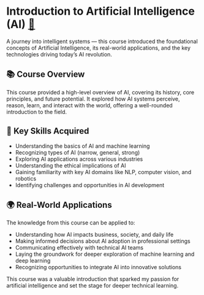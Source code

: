 # Introduction to Artificial Intelligence (AI) [🔗](https://coursera.org/share/a4aa1c57dad023826cb5bdf2d3f58a1b)

A journey into intelligent systems — this course introduced the foundational concepts of Artificial Intelligence, its real-world applications, and the key technologies driving today’s AI revolution.

## 📚 Course Overview

This course provided a high-level overview of AI, covering its history, core principles, and future potential. It explored how AI systems perceive, reason, learn, and interact with the world, offering a well-rounded introduction to the field.

## 🧠 Key Skills Acquired

- Understanding the basics of AI and machine learning  
- Recognizing types of AI (narrow, general, strong)  
- Exploring AI applications across various industries  
- Understanding the ethical implications of AI  
- Gaining familiarity with key AI domains like NLP, computer vision, and robotics  
- Identifying challenges and opportunities in AI development

## 🌍 Real-World Applications

The knowledge from this course can be applied to:

- Understanding how AI impacts business, society, and daily life  
- Making informed decisions about AI adoption in professional settings  
- Communicating effectively with technical AI teams  
- Laying the groundwork for deeper exploration of machine learning and deep learning  
- Recognizing opportunities to integrate AI into innovative solutions

This course was a valuable introduction that sparked my passion for artificial intelligence and set the stage for deeper technical learning.